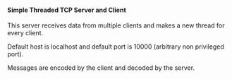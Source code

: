 #### Simple Threaded TCP Server and Client

This server receives data from multiple clients and makes a new thread
for every client.

Default host is localhost and default port is 10000 (arbitrary non
privileged port).

Messages are encoded by the client and decoded by the server.
